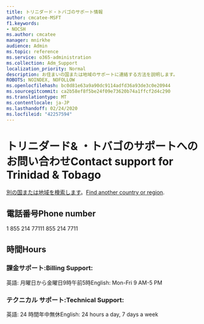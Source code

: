 ```yaml
---
title: トリニダード・トバゴのサポート情報
author: cmcatee-MSFT
f1.keywords:
- NOCSH
ms.author: cmcatee
manager: mnirkhe
audience: Admin
ms.topic: reference
ms.service: o365-administration
ms.collection: Adm_Support
localization_priority: Normal
description: お住まいの国または地域のサポートに連絡する方法を説明します。
ROBOTS: NOINDEX, NOFOLLOW
ms.openlocfilehash: bc0d81e63a9a90dc9114adfd36a93de3c0e20944
ms.sourcegitcommit: ca2b58ef8f5be24f09e73620b74a1ffcf2d4c290
ms.translationtype: MT
ms.contentlocale: ja-JP
ms.lasthandoff: 02/24/2020
ms.locfileid: "42257594"
---
```

# <a name="contact-support-for-trinidad-amp-tobago"></a><span data-ttu-id="f4f35-103">トリニダード&amp; ・トバゴのサポートへのお問い合わせ</span><span class="sxs-lookup"><span data-stu-id="f4f35-103">Contact support for Trinidad &amp; Tobago</span></span>

<span data-ttu-id="f4f35-104">[別の国または地域を検索します](../contact-support-for-business-products.md)。</span><span class="sxs-lookup"><span data-stu-id="f4f35-104">[Find another country or region](../contact-support-for-business-products.md).</span></span>

## <a name="phone-number"></a><span data-ttu-id="f4f35-105">電話番号</span><span class="sxs-lookup"><span data-stu-id="f4f35-105">Phone number</span></span>
<span data-ttu-id="f4f35-106">1 855 214 7711</span><span class="sxs-lookup"><span data-stu-id="f4f35-106">1 855 214 7711</span></span>

## <a name="hours"></a><span data-ttu-id="f4f35-107">時間</span><span class="sxs-lookup"><span data-stu-id="f4f35-107">Hours</span></span>
### <a name="billing-support"></a><span data-ttu-id="f4f35-108">課金サポート:</span><span class="sxs-lookup"><span data-stu-id="f4f35-108">Billing Support:</span></span>

<span data-ttu-id="f4f35-109">英語: 月曜日から金曜日9時午前5時</span><span class="sxs-lookup"><span data-stu-id="f4f35-109">English: Mon-Fri 9 AM-5 PM</span></span>

### <a name="technical-support"></a><span data-ttu-id="f4f35-110">テクニカル サポート:</span><span class="sxs-lookup"><span data-stu-id="f4f35-110">Technical Support:</span></span>

<span data-ttu-id="f4f35-111">英語: 24 時間年中無休</span><span class="sxs-lookup"><span data-stu-id="f4f35-111">English: 24 hours a day, 7 days a week</span></span>